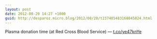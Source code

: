 ```yaml
---
layout: post
date: 2012-08-20 14:27 +1000
guid: http://desparoz.micro.blog/2012/08/20/t237405483168845824.html
---
```

Plasma donation time (at Red Cross Blood Service) — [t.co/ye47knYe](http://t.co/ye47knYe)
